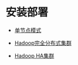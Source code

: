 # 安装部署

- [单节点模式](https://hadoop.apache.org/docs/stable/hadoop-project-dist/hadoop-common/SingleCluster.html)

- [Hadoop完全分布式集群](./01-cluster-setup.md)

- [Hadoop HA集群](./02-cluster-ha.md)


